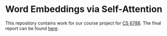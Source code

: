 # Word Embeddings via Self-Attention
This repository contains work for our course project for [CS 6788](https://mimno.infosci.cornell.edu/info6150/). The final report can be found [here](final_report.pdf).